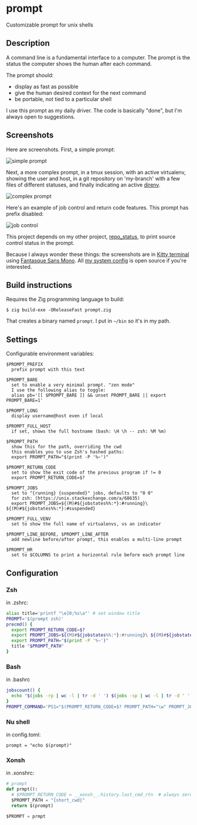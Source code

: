 # prompt

Customizable prompt for unix shells

## Description

A command line is a fundamental interface to a computer. The prompt is the
status the computer shows the human after each command.

The prompt should:

- display as fast as possible
- give the human desired context for the next command
- be portable, not tied to a particular shell

I use this prompt as my daily driver. The code is basically "done", but I'm always open to suggestions.

## Screenshots

Here are screenshots. First, a simple prompt:

![simple prompt](../media/short.png?raw=true)

Next, a more complex prompt, in a tmux session, with an active virtualenv, showing the user and host, in a git repository on 'my-branch' with a few files of different statuses, and finally indicating an active [direnv](https://direnv.net/).

![complex prompt](../media/long.png?raw=true)

Here's an example of job control and return code features. This prompt has prefix disabled:

![job control](../media/jobs.png?raw=true)

This project depends on my other project, [repo_status](https://github.com/kbd/repo_status), to print source control status in the prompt.

Because I always wonder these things: the screenshots are in [Kitty terminal](https://sw.kovidgoyal.net/kitty/) using [Fantasque Sans Mono](https://github.com/belluzj/fantasque-sans). All [my system config](https://github.com/kbd/setup) is open source if you're interested.

## Build instructions

Requires the Zig programming language to build:

```
$ zig build-exe -OReleaseFast prompt.zig
```

That creates a binary named `prompt`. I put in `~/bin` so it's in my path.

## Settings

Configurable environment variables:

```
$PROMPT_PREFIX
  prefix prompt with this text

$PROMPT_BARE
  set to enable a very minimal prompt. "zen mode"
  I use the following alias to toggle:
  alias pb='[[ $PROMPT_BARE ]] && unset PROMPT_BARE || export PROMPT_BARE=1'

$PROMPT_LONG
  display username@host even if local

$PROMPT_FULL_HOST
  if set, shows the full hostname (bash: \H \h -- zsh: %M %m)

$PROMPT_PATH
  show this for the path, overriding the cwd
  this enables you to use Zsh's hashed paths:
  export PROMPT_PATH="$(print -P '%~')"

$PROMPT_RETURN_CODE
  set to show the exit code of the previous program if != 0
  export PROMPT_RETURN_CODE=$?

$PROMPT_JOBS
  set to "{running} {suspended}" jobs, defaults to "0 0"
  for zsh: (https://unix.stackexchange.com/a/68635)
  export PROMPT_JOBS=${(M)#${jobstates%%:*}:#running}\ ${(M)#${jobstates%%:*}:#suspended}

$PROMPT_FULL_VENV
  set to show the full name of virtualenvs, vs an indicator

$PROMPT_LINE_BEFORE, $PROMPT_LINE_AFTER
  add newline before/after prompt, this enables a multi-line prompt

$PROMPT_HR
  set to $COLUMNS to print a horizontal rule before each prompt line
```

## Configuration

### Zsh

in .zshrc:

```zsh
alias title='printf "\e]0;%s\a"' # set window title
PROMPT='$(prompt zsh)'
precmd() {
  export PROMPT_RETURN_CODE=$?
  export PROMPT_JOBS=${(M)#${jobstates%%:*}:#running}\ ${(M)#${jobstates%%:*}:#suspended}
  export PROMPT_PATH="$(print -P '%~')"
  title "$PROMPT_PATH"
}
```

### Bash

in .bashrc

```bash
jobscount() {
  echo "$(jobs -rp | wc -l | tr -d ' ') $(jobs -sp | wc -l | tr -d ' ')"
}
PROMPT_COMMAND='PS1="$(PROMPT_RETURN_CODE=$? PROMPT_PATH="\w" PROMPT_JOBS="$(jobscount)" prompt bash)"'
```

### Nu shell

in config.toml:

```
prompt = "echo $(prompt)"
```

### Xonsh

in .xonshrc:

```python
# prompt
def prmpt():
  # $PROMPT_RETURN_CODE = __xonsh__.history.last_cmd_rtn  # always zero?
  $PROMPT_PATH = "{short_cwd}"
  return $(prompt)

$PROMPT = prmpt
```
